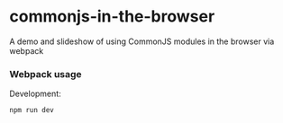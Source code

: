 # commonjs-in-the-browser
A demo and slideshow of using CommonJS modules in the browser via webpack

### Webpack usage

Development:

```
npm run dev
```

